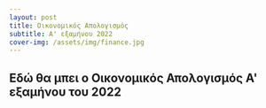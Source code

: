 ```yaml
---
layout: post
title: Οικονομικός Απολογισμός
subtitle: A' εξαμήνου 2022
cover-img: /assets/img/finance.jpg
---
```



## Εδώ θα μπει ο Οικονομικός Απολογισμός A' εξαμήνου του 2022
